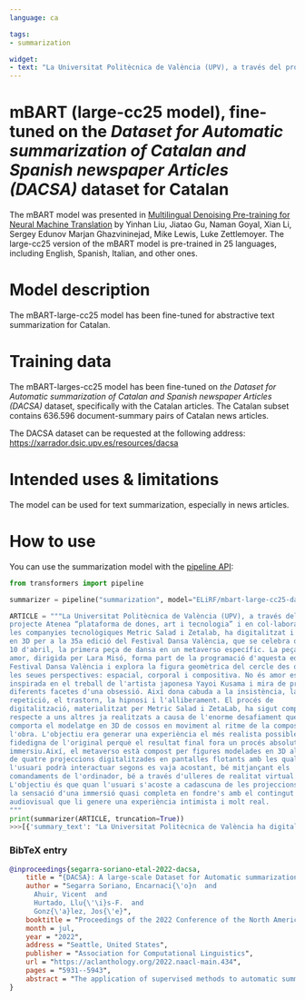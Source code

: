 ```yaml
---
language: ca

tags:
- summarization

widget:
- text: "La Universitat Politècnica de València (UPV), a través del projecte Atenea “plataforma de dones, art i tecnologia” i en col·laboració amb les companyies tecnològiques Metric Salad i Zetalab, ha digitalitzat i modelat en 3D per a la 35a edició del Festival Dansa València, que se celebra del 2 al 10 d'abril, la primera peça de dansa en un metaverso específic. La peça No és amor, dirigida per Lara Misó, forma part de la programació d'aquesta edició del Festival Dansa València i explora la figura geomètrica del cercle des de totes les seues perspectives: espacial, corporal i compositiva. No és amor està inspirada en el treball de l'artista japonesa Yayoi Kusama i mira de prop les diferents facetes d'una obsessió. Així dona cabuda a la insistència, la repetició, el trastorn, la hipnosi i l'alliberament. El procés de digitalització, materialitzat per Metric Salad i ZetaLab, ha sigut complex respecte a uns altres ja realitzats a causa de l'enorme desafiament que comporta el modelatge en 3D de cossos en moviment al ritme de la composició de l'obra. L'objectiu era generar una experiència el més realista possible i fidedigna de l'original perquè el resultat final fora un procés absolutament immersiu.Així, el metaverso està compost per figures modelades en 3D al costat de quatre projeccions digitalitzades en pantalles flotants amb les quals l'usuari podrà interactuar segons es vaja acostant, bé mitjançant els comandaments de l'ordinador, bé a través d'ulleres de realitat virtual. L'objectiu és que quan l'usuari s'acoste a cadascuna de les projeccions tinga la sensació d'una immersió quasi completa en fondre's amb el contingut audiovisual que li genere una experiència intimista i molt real."
---
```

# mBART (large-cc25 model), fine-tuned on the *Dataset for Automatic summarization of Catalan and Spanish newspaper Articles (DACSA)* dataset for Catalan

The mBART model was presented in [Multilingual Denoising Pre-training for Neural Machine Translation](https://arxiv.org/abs/2001.08210) by Yinhan Liu, Jiatao Gu, Naman Goyal, Xian Li, Sergey Edunov Marjan Ghazvininejad, Mike Lewis, Luke Zettlemoyer. The large-cc25 version of the mBART model is pre-trained in 25 languages, including English, Spanish, Italian, and other ones.

# Model description

The mBART-large-cc25 model has been fine-tuned for abstractive text summarization for Catalan.

# Training data

The mBART-larges-cc25 model has been fine-tuned on *the Dataset for Automatic summarization of Catalan and Spanish newspaper Articles (DACSA)* dataset, specifically with the Catalan articles. The Catalan subset contains 636.596 document-summary pairs of Catalan news articles.

The DACSA dataset can be requested at the following address: https://xarrador.dsic.upv.es/resources/dacsa

# Intended uses & limitations

The model can be used for text summarization, especially in news articles.

# How to use

You can use the summarization model with the [pipeline API](https://huggingface.co/transformers/main_classes/pipelines.html):

```python
from transformers import pipeline

summarizer = pipeline("summarization", model="ELiRF/mbart-large-cc25-dacsa-ca")

ARTICLE = """La Universitat Politècnica de València (UPV), a través del
projecte Atenea “plataforma de dones, art i tecnologia” i en col·laboració amb
les companyies tecnològiques Metric Salad i Zetalab, ha digitalitzat i modelat
en 3D per a la 35a edició del Festival Dansa València, que se celebra del 2 al
10 d'abril, la primera peça de dansa en un metaverso específic. La peça No és
amor, dirigida per Lara Misó, forma part de la programació d'aquesta edició del
Festival Dansa València i explora la figura geomètrica del cercle des de totes
les seues perspectives: espacial, corporal i compositiva. No és amor està
inspirada en el treball de l'artista japonesa Yayoi Kusama i mira de prop les
diferents facetes d'una obsessió. Així dona cabuda a la insistència, la
repetició, el trastorn, la hipnosi i l'alliberament. El procés de
digitalització, materialitzat per Metric Salad i ZetaLab, ha sigut complex
respecte a uns altres ja realitzats a causa de l'enorme desafiament que
comporta el modelatge en 3D de cossos en moviment al ritme de la composició de
l'obra. L'objectiu era generar una experiència el més realista possible i
fidedigna de l'original perquè el resultat final fora un procés absolutament
immersiu.Així, el metaverso està compost per figures modelades en 3D al costat
de quatre projeccions digitalitzades en pantalles flotants amb les quals
l'usuari podrà interactuar segons es vaja acostant, bé mitjançant els
comandaments de l'ordinador, bé a través d'ulleres de realitat virtual.
L'objectiu és que quan l'usuari s'acoste a cadascuna de les projeccions tinga
la sensació d'una immersió quasi completa en fondre's amb el contingut
audiovisual que li genere una experiència intimista i molt real.
"""
print(summarizer(ARTICLE, truncation=True))
>>>[{'summary_text': "La Universitat Politècnica de València ha digitalitzat i modelat en 3D la primera peça de dansa en un metaverso específic."}]
```

### BibTeX entry
```bibtex
@inproceedings{segarra-soriano-etal-2022-dacsa,
    title = "{DACSA}: A large-scale Dataset for Automatic summarization of {C}atalan and {S}panish newspaper Articles",
    author = "Segarra Soriano, Encarnaci{\'o}n  and
      Ahuir, Vicent  and
      Hurtado, Llu{\'\i}s-F.  and
      Gonz{\'a}lez, Jos{\'e}",
    booktitle = "Proceedings of the 2022 Conference of the North American Chapter of the Association for Computational Linguistics: Human Language Technologies",
    month = jul,
    year = "2022",
    address = "Seattle, United States",
    publisher = "Association for Computational Linguistics",
    url = "https://aclanthology.org/2022.naacl-main.434",
    pages = "5931--5943",
    abstract = "The application of supervised methods to automatic summarization requires the availability of adequate corpora consisting of a set of document-summary pairs. As in most Natural Language Processing tasks, the great majority of available datasets for summarization are in English, making it difficult to develop automatic summarization models for other languages. Although Spanish is gradually forming part of some recent summarization corpora, it is not the same for minority languages such as Catalan.In this work, we describe the construction of a corpus of Catalan and Spanish newspapers, the Dataset for Automatic summarization of Catalan and Spanish newspaper Articles (DACSA) corpus. It is a high-quality large-scale corpus that can be used to train summarization models for Catalan and Spanish.We have carried out an analysis of the corpus, both in terms of the style of the summaries and the difficulty of the summarization task. In particular, we have used a set of well-known metrics in the summarization field in order to characterize the corpus. Additionally, for benchmarking purposes, we have evaluated the performances of some extractive and abstractive summarization systems on the DACSA corpus.",
}

```